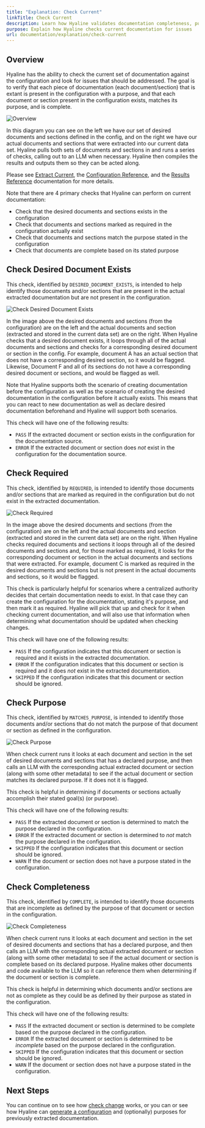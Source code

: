 ```yaml
---
title: "Explanation: Check Current"
linkTitle: Check Current
description: Learn how Hyaline validates documentation completeness, purpose alignment, and required documentation existence
purpose: Explain how Hyaline checks current documentation for issues
url: documentation/explanation/check-current
---
```

## Overview
Hyaline has the ability to check the current set of documentation against the configuration and look for issues that should be addressed. The goal is to verify that each piece of documentation (each document/section) that is extant is present in the configuration with a purpose, and that each document or section present in the configuration exists, matches its purpose, and is complete.

![Overview](_img/check-current-overview.svg)

In this diagram you can see on the left we have our set of desired documents and sections defined in the config, and on the right we have our actual documents and sections that were extracted into our current data set. Hyaline pulls both sets of documents and sections in and runs a series of checks, calling out to an LLM when necessary. Hyaline then compiles the results and outputs them so they can be acted along.

Please see [Extract Current](./02-extract-current.md), the [Configuration Reference](../05-reference/01-config.md), and the [Results Reference](../05-reference/04-results.md) documentation for more details.

Note that there are 4 primary checks that Hyaline can perform on current documentation:
* Check that the desired documents and sections exists in the configuration
* Check that documents and sections marked as required in the configuration actually exist
* Check that documents and sections match the purpose stated in the configuration
* Check that documents are complete based on its stated purpose

## Check Desired Document Exists
This check, identified by `DESIRED_DOCUMENT_EXISTS`, is intended to help identify those documents and/or sections that are present in the actual extracted documentation but are not present in the configuration.

![Check Desired Document Exists](_img/check-current-desired-document-exists.svg)

In the image above the desired documents and sections (from the configuration) are on the left and the actual documents and section (extracted and stored in the current data set) are on the right. When Hyaline checks that a desired document exists, it loops through all of the actual documents and sections and checks for a corresponding desired document or section in the config. For example, document A has an actual section that does not have a corresponding desired section, so it would be flagged. Likewise, Document F and all of its sections do not have a corresponding desired document or sections, and would be flagged as well.

Note that Hyaline supports both the scenario of creating documentation before the configuration as well as the scenario of creating the desired documentation in the configuration before it actually exists. This means that you can react to new documentation as well as declare desired documentation beforehand and Hyaline will support both scenarios.

This check will have one of the following results:
* `PASS` If the extracted document or section exists in the configuration for the documentation source.
* `ERROR` If the extracted document or section does _not_ exist in the configuration for the documentation source.

## Check Required
This check, identified by `REQUIRED`, is intended to identify those documents and/or sections that are marked as required in the configuration but do not exist in the extracted documentation.

![Check Required](_img/check-current-required.svg)

In the image above the desired documents and sections (from the configuration) are on the left and the actual documents and section (extracted and stored in the current data set) are on the right. When Hyaline checks required documents and sections it loops through all of the desired documents and sections and, for those marked as required, it looks for the corresponding document or section in the actual documents and sections that were extracted. For example, document C is marked as required in the desired documents and sections but is not present in the actual documents and sections, so it would be flagged.

This check is particularly helpful for scenarios where a centralized authority decides that certain documentation needs to exist. In that case they can create the configuration for the documentation, stating it's purpose, and then mark it as required. Hyaline will pick that up and check for it when checking current documentation, and will also use that information when determining what documentation should be updated when checking changes.

This check will have one of the following results:
* `PASS` If the configuration indicates that this document or section is required and it exists in the extracted documentation.
* `ERROR` If the configuration indicates that this document or section is required and it does _not_ exist in the extracted documentation.
* `SKIPPED` If the configuration indicates that this document or section should be ignored.

## Check Purpose
This check, identified by `MATCHES_PURPOSE`, is intended to identify those documents and/or sections that do not match the purpose of that document or section as defined in the configuration.

![Check Purpose](_img/check-current-purpose.svg)

When check current runs it looks at each document and section in the set of desired documents and sections that has a declared purpose, and then calls an LLM with the corresponding actual extracted document or section (along with some other metadata) to see if the actual document or section matches its declared purpose. If it does not it is flagged.

This check is helpful in determining if documents or sections actually accomplish their stated goal(s) (or purpose). 

This check will have one of the following results:
* `PASS` If the extracted document or section is determined to match the purpose declared in the configuration.
* `ERROR` If the extracted document or section is determined to _not_ match the purpose declared in the configuration.
* `SKIPPED` If the configuration indicates that this document or section should be ignored.
* `WARN` If the document or section does not have a purpose stated in the configuration.

## Check Completeness
This check, identified by `COMPLETE`, is intended to identify those documents that are incomplete as defined by the purpose of that document or section in the configuration.

![Check Completeness](_img/check-current-completeness.svg)

When check current runs it looks at each document and section in the set of desired documents and sections that has a declared purpose, and then calls an LLM with the corresponding actual extracted document or section (along with some other metadata) to see if the actual document or section is complete based on its declared purpose. Hyaline makes other documents and code available to the LLM so it can reference them when determining if the document or section is complete.

This check is helpful in determining which documents and/or sections are not as complete as they could be as defined by their purpose as stated in the configuration.

This check will have one of the following results:
* `PASS` If the extracted document or section is determined to be complete based on the purpose declared in the configuration.
* `ERROR` If the extracted document or section is determined to be _incomplete_ based on the purpose declared in the configuration.
* `SKIPPED` If the configuration indicates that this document or section should be ignored.
* `WARN` If the document or section does not have a purpose stated in the configuration.

## Next Steps
You can continue on to see how [check change](./05-check-change.md) works, or you can or see how Hyaline can [generate a configuration](./07-generate-config.md) and (optionally) purposes for previously extracted documentation.
